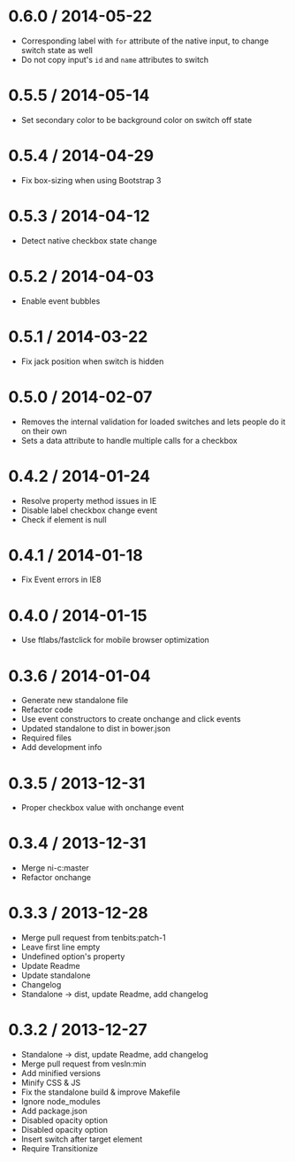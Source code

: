 
0.6.0 / 2014-05-22
==================

  * Corresponding label with `for` attribute of the native input, to change switch state as well
  * Do not copy input's `id` and `name` attributes to switch

0.5.5 / 2014-05-14
==================

  * Set secondary color to be background color on switch off state

0.5.4 / 2014-04-29
==================

  * Fix box-sizing when using Bootstrap 3

0.5.3 / 2014-04-12
==================

  * Detect native checkbox state change

0.5.2 / 2014-04-03
==================

  * Enable event bubbles

0.5.1 / 2014-03-22
==================

  * Fix jack position when switch is hidden

0.5.0 / 2014-02-07
==================

 * Removes the internal validation for loaded switches and lets people do it on their own
 * Sets a data attribute to handle multiple calls for a checkbox

0.4.2 / 2014-01-24
==================

 * Resolve property method issues in IE
 * Disable label checkbox change event
 * Check if element is null

0.4.1 / 2014-01-18
==================

  * Fix Event errors in IE8

0.4.0 / 2014-01-15
==================

 * Use ftlabs/fastclick for mobile browser optimization

0.3.6 / 2014-01-04
==================

  * Generate new standalone file
  * Refactor code
  * Use event constructors to create onchange and click events
  * Updated standalone to dist in bower.json
  * Required files
  * Add development info

0.3.5 / 2013-12-31
==================

  * Proper checkbox value with onchange event

0.3.4 / 2013-12-31
==================

  * Merge ni-c:master
  * Refactor onchange

0.3.3 / 2013-12-28
==================

  * Merge pull request from tenbits:patch-1
  * Leave first line empty
  * Undefined option's property
  * Update Readme
  * Update standalone
  * Changelog
  * Standalone -> dist, update Readme, add changelog

0.3.2 / 2013-12-27
==================

  * Standalone -> dist, update Readme, add changelog
  * Merge pull request from vesln:min
  * Add minified versions
  * Minify CSS & JS
  * Fix the standalone build & improve Makefile
  * Ignore node_modules
  * Add package.json
  * Disabled opacity option
  * Disabled opacity option
  * Insert switch after target element
  * Require Transitionize